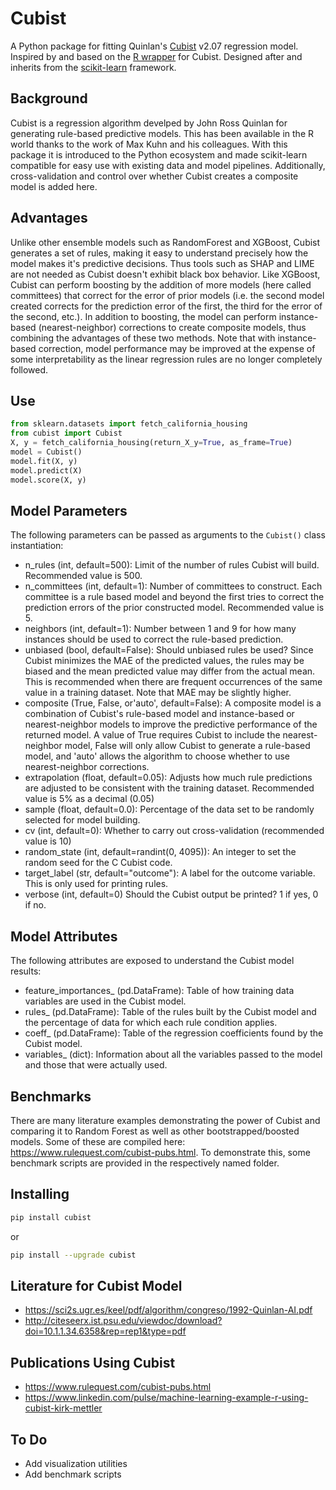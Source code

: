 # Cubist

A Python package for fitting Quinlan's [Cubist](https://www.rulequest.com/cubist-unix.html) v2.07 regression model. Inspired by and based on the [R wrapper](https://github.com/topepo/Cubist) for Cubist. Designed after and inherits from the [scikit-learn](https://scikit-learn.org/stable/) framework.

## Background
Cubist is a regression algorithm develped by John Ross Quinlan for generating rule-based predictive models. This has been available in the R world thanks to the work of Max Kuhn and his colleagues. With this package it is introduced to the Python ecosystem and made scikit-learn compatible for easy use with existing data and model pipelines. Additionally, cross-validation and control over whether Cubist creates a composite model is added here.

## Advantages
Unlike other ensemble models such as RandomForest and XGBoost, Cubist generates a set of rules, making it easy to understand precisely how the model makes it's predictive decisions. Thus tools such as SHAP and LIME are not needed as Cubist doesn't exhibit black box behavior. Like XGBoost, Cubist can perform boosting by the addition of more models (here called committees) that correct for the error of prior models (i.e. the second model created corrects for the prediction error of the first, the third for the error of the second, etc.). In addition to boosting, the model can perform instance-based (nearest-neighbor) corrections to create composite models, thus combining the advantages of these two methods. Note that with instance-based correction, model performance may be improved at the expense of some interpretability as the linear regression rules are no longer completely followed.

## Use
```python
from sklearn.datasets import fetch_california_housing
from cubist import Cubist
X, y = fetch_california_housing(return_X_y=True, as_frame=True)
model = Cubist()
model.fit(X, y)
model.predict(X)
model.score(X, y)
```

## Model Parameters
The following parameters can be passed as arguments to the ```Cubist()``` class instantiation:
- n_rules (int, default=500): Limit of the number of rules Cubist will build. Recommended value is 500.
- n_committees (int, default=1): Number of committees to construct. Each committee is a rule based model and beyond the first tries to correct the prediction errors of the prior constructed model. Recommended value is 5.
- neighbors (int, default=1): Number between 1 and 9 for how many instances should be used to correct the rule-based prediction.
- unbiased (bool, default=False): Should unbiased rules be used? Since Cubist minimizes the MAE of the 
        predicted values, the rules may be biased and the mean predicted value may differ from the actual mean. This is recommended when there are frequent occurrences of the same value in a training dataset. Note that MAE may be slightly higher.
- composite (True, False, or'auto', default=False):
        A composite model is a combination of Cubist's rule-based model and instance-based or nearest-neighbor models to improve the predictive
        performance of the returned model. A value of True requires Cubist to include the nearest-neighbor model, False will only allow Cubist to generate a rule-based model, and 'auto' allows the algorithm to choose whether to use nearest-neighbor corrections.
- extrapolation (float, default=0.05): Adjusts how much rule predictions are adjusted to be consistent with the training dataset. Recommended value is 5% as a decimal (0.05)
- sample (float, default=0.0): Percentage of the data set to be randomly selected for model building.
- cv (int, default=0): Whether to carry out cross-validation (recommended value is 10)
- random_state (int, default=randint(0, 4095)): An integer to set the random seed for the C Cubist code.
- target_label (str, default="outcome"): A label for the outcome variable. This is only used for printing rules.
- verbose (int, default=0) Should the Cubist output be printed? 1 if yes, 0 if no.

## Model Attributes
The following attributes are exposed to understand the Cubist model results:
- feature_importances_ (pd.DataFrame): Table of how training data variables are used in the Cubist model.
- rules_ (pd.DataFrame): Table of the rules built by the Cubist model and the percentage of data for which each rule condition applies.
- coeff_ (pd.DataFrame): Table of the regression coefficients found by the Cubist model.
- variables_ (dict): Information about all the variables passed to the model and those that were actually used.

## Benchmarks
There are many literature examples demonstrating the power of Cubist and comparing it to Random Forest as well as other bootstrapped/boosted models. Some of these are compiled here: https://www.rulequest.com/cubist-pubs.html. To demonstrate this, some benchmark scripts are provided in the respectively named folder.


## Installing 
```bash
pip install cubist
```
or
```bash
pip install --upgrade cubist
```

## Literature for Cubist Model
- https://sci2s.ugr.es/keel/pdf/algorithm/congreso/1992-Quinlan-AI.pdf
- http://citeseerx.ist.psu.edu/viewdoc/download?doi=10.1.1.34.6358&rep=rep1&type=pdf

## Publications Using Cubist
- https://www.rulequest.com/cubist-pubs.html
- https://www.linkedin.com/pulse/machine-learning-example-r-using-cubist-kirk-mettler

## To Do
- Add visualization utilities
- Add benchmark scripts